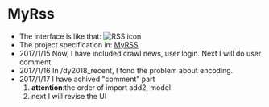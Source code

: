 # MyRss 
* The interface is like that:
![RSS icon](http://images2015.cnblogs.com/blog/1035163/201701/1035163-20170119111011343-912472282.jpg)
* The project specification in:
[MyRSS](http://www.cnblogs.com/fuzzier/p/6305819.html)
* 2017/1/15 Now, I have included crawl news, user login. Next I will do user comment.
* 2017/1/16 In /dy2018_recent, I fond the problem about encoding.
* 2017/1/17 I have achived "comment" part
    1. **attention**:the order of import add2, model
    2. next I will revise the UI
